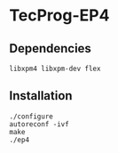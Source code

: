 # TecProg-EP4

## Dependencies
```libxpm4 libxpm-dev flex```

## Installation
```
./configure
autoreconf -ivf
make
./ep4
```

